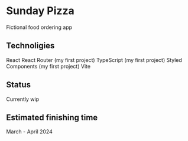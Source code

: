 # Sunday Pizza
Fictional food ordering app

## Technoligies
React
React Router (my first project)
TypeScript (my first project)
Styled Components (my first project)
Vite

## Status
Currently wip

## Estimated finishing time
March - April 2024
